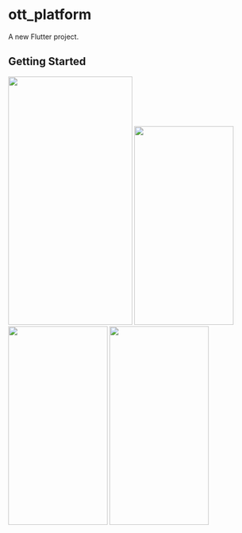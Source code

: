 # ott_platform

A new Flutter project.

## Getting Started



<img src="https://github.com/userkrunal/ott_platform/assets/120082312/50a39114-518c-4ddd-b1ef-6a824690b4ef"  width="250" height="500">

<img src="https://github.com/userkrunal/ott_platform/assets/120082312/4a7e6310-3c21-4cca-bf45-84251b54d872"  width="200" height="400">

<img src="https://github.com/userkrunal/ott_platform/assets/120082312/ac093513-e653-48ff-be53-5c2f95fe87d9"  width="200" height="400">

<img src="https://github.com/userkrunal/ott_platform/assets/120082312/3c136d42-c4d0-4e5a-acb9-b83efce57b56"  width="200" height="400">







